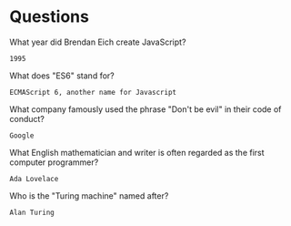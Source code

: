 # Questions

What year did Brendan Eich create JavaScript?

```
1995
```

What does "ES6" stand for?

```
ECMAScript 6, another name for Javascript
```

What company famously used the phrase "Don't be evil" in their code of conduct?

```
Google
```

What English mathematician and writer is often regarded as the first computer programmer?

```
Ada Lovelace
```

Who is the "Turing machine" named after?

```
Alan Turing
```
